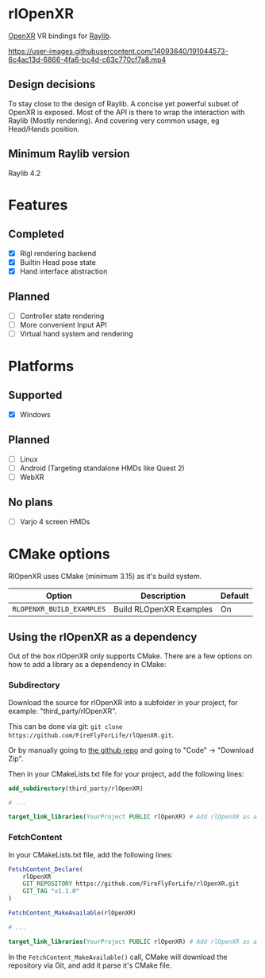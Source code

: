 # rlOpenXR
[OpenXR](https://www.khronos.org/openxr/) VR bindings for [Raylib](https://www.raylib.com/).


https://user-images.githubusercontent.com/14093640/191044573-6c4ac13d-6866-4fa6-bc4d-c63c770cf7a8.mp4



## Design decisions
To stay close to the design of Raylib. A concise yet powerful subset of OpenXR is exposed.
Most of the API is there to wrap the interaction with Raylib (Mostly rendering). And covering very common usage, eg Head/Hands position.

## Minimum Raylib version
Raylib 4.2

# Features
## Completed
 - [x] Rlgl rendering backend
 - [x] Builtin Head pose state
 - [x] Hand interface abstraction

## Planned
 - [ ] Controller state rendering
 - [ ] More convenient Input API
 - [ ] Virtual hand system and rendering

# Platforms
## Supported
 - [x] Windows

## Planned
 - [ ] Linux
 - [ ] Android (Targeting standalone HMDs like Quest 2)
 - [ ] WebXR
 
 ## No plans
 - [ ] Varjo 4 screen HMDs
 
# CMake options
RlOpenXR uses CMake (minimum 3.15) as it's build system. 

| Option | Description | Default |
| ---    | ---         | ---     |
| `RLOPENXR_BUILD_EXAMPLES` | Build RLOpenXR Examples | On |

## Using the rlOpenXR as a dependency
Out of the box rlOpenXR only supports CMake. There are a few options on how to add a library as a dependency in CMake:

### Subdirectory
Download the source for rlOpenXR into a subfolder in your project, for example: "third_party/rlOpenXR". 

This can be done via git: `git clone https://github.com/FireFlyForLife/rlOpenXR.git`. 

Or by manually going to [the github repo](https://github.com/FireFlyForLife/rlOpenXR) and going to "Code" -> "Download Zip".

Then in your CMakeLists.txt file for your project, add the following lines: 
```cmake
add_subdirectory(third_party/rlOpenXR)

# ...

target_link_libraries(YourProject PUBLIC rlOpenXR) # Add rlOpenXR as a dependency to your project
```

### FetchContent
In your CMakeLists.txt file, add the following lines: 
```cmake
FetchContent_Declare(
	rlOpenXR
	GIT_REPOSITORY https://github.com/FireFlyForLife/rlOpenXR.git
	GIT_TAG "v1.1.0"
)

FetchContent_MakeAvailable(rlOpenXR)

# ...

target_link_libraries(YourProject PUBLIC rlOpenXR) # Add rlOpenXR as a dependency to your project
```
In the `FetchContent_MakeAvailable()` call, CMake will download the repository via Git, and add it parse it's CMake file.

